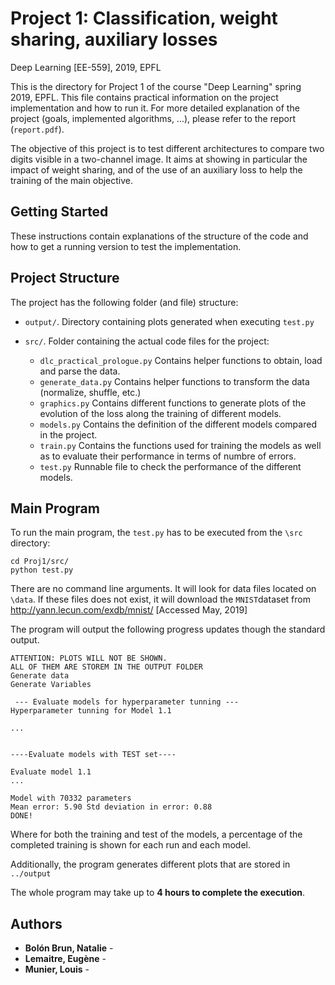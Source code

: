 # Project 1: Classification, weight sharing, auxiliary losses
Deep Learning [EE-559], 2019, EPFL

This is the directory for Project 1 of the course "Deep Learning" spring 2019, EPFL. This file contains practical information on the project implementation and how to run it. For more detailed explanation of the project (goals, implemented algorithms, ...), please refer to the report (`report.pdf`). 

The objective of this project is to test different architectures to compare two digits visible in a two-channel image. It aims at showing in particular the impact of weight sharing, and of the use of an auxiliary loss to help the training of the main objective.
## Getting Started

These instructions contain explanations of the structure of the code and how to get a running version to test the implementation. 


## Project Structure

The project has the following folder (and file) structure:

* `output/`. Directory containing plots generated when executing `test.py`

* `src/`. Folder containing the actual code files for the project:
    * `dlc_practical_prologue.py` Contains helper functions to obtain, load and parse the data.
    * `generate_data.py` Contains helper functions to transform the data (normalize, shuffle, etc.)
    * `graphics.py` Contains different functions to generate plots of the evolution of the loss along the training of different models.
    * `models.py` Contains the definition of the different models compared in the project. 
    * `train.py` Contains the functions used for training the models as well as to evaluate their performance in terms of numbre of errors. 
    * `test.py` Runnable file to check the performance of the different models. 
    

## Main Program

To run the main program, the `test.py` has to be executed from the `\src` directory:
```
cd Proj1/src/
python test.py
``` 

There are no command line arguments. It will look for data files located on `\data`. If these files does not exist, it will download the `MNIST`dataset from http://yann.lecun.com/exdb/mnist/ [Accessed May, 2019]

The program will output the following progress updates though the standard output. 

```
ATTENTION: PLOTS WILL NOT BE SHOWN.
ALL OF THEM ARE STOREM IN THE OUTPUT FOLDER
Generate data
Generate Variables

 --- Evaluate models for hyperparameter tunning ---
Hyperparameter tunning for Model 1.1

...


----Evaluate models with TEST set----

Evaluate model 1.1
...

Model with 70332 parameters
Mean error: 5.90 Std deviation in error: 0.88
DONE!
```

Where for both the training and test of the models, a percentage of the completed training is shown for each run and each model. 

Additionally, the program generates different plots that are stored in `../output`

The whole program may take up to **4 hours to complete the execution**. 


## Authors

* **Bolón Brun, Natalie** - 
* **Lemaitre, Eugène** - 
* **Munier, Louis** - 






